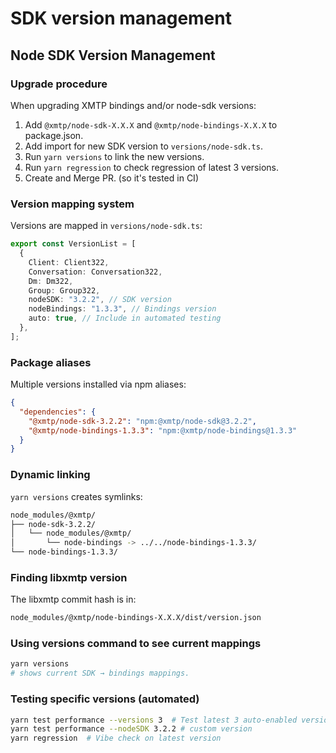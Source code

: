 # SDK version management

## Node SDK Version Management

### Upgrade procedure

When upgrading XMTP bindings and/or node-sdk versions:

1. Add `@xmtp/node-sdk-X.X.X` and `@xmtp/node-bindings-X.X.X` to package.json.
2. Add import for new SDK version to `versions/node-sdk.ts`.
3. Run `yarn versions` to link the new versions.
4. Run `yarn regression` to check regression of latest 3 versions.
5. Create and Merge PR. (so it's tested in CI)

### Version mapping system

Versions are mapped in `versions/node-sdk.ts`:

```typescript
export const VersionList = [
  {
    Client: Client322,
    Conversation: Conversation322,
    Dm: Dm322,
    Group: Group322,
    nodeSDK: "3.2.2", // SDK version
    nodeBindings: "1.3.3", // Bindings version
    auto: true, // Include in automated testing
  },
];
```

### Package aliases

Multiple versions installed via npm aliases:

```json
{
  "dependencies": {
    "@xmtp/node-sdk-3.2.2": "npm:@xmtp/node-sdk@3.2.2",
    "@xmtp/node-bindings-1.3.3": "npm:@xmtp/node-bindings@1.3.3"
  }
}
```

### Dynamic linking

`yarn versions` creates symlinks:

```bash
node_modules/@xmtp/
├── node-sdk-3.2.2/
│   └── node_modules/@xmtp/
│       └── node-bindings -> ../../node-bindings-1.3.3/
└── node-bindings-1.3.3/
```

### Finding libxmtp version

The libxmtp commit hash is in:

```bash
node_modules/@xmtp/node-bindings-X.X.X/dist/version.json
```

### Using versions command to see current mappings

```bash
yarn versions
# shows current SDK → bindings mappings.
```

### Testing specific versions (automated)

```bash
yarn test performance --versions 3  # Test latest 3 auto-enabled versions
yarn test performance --nodeSDK 3.2.2 # custom version
yarn regression  # Vibe check on latest version
```
